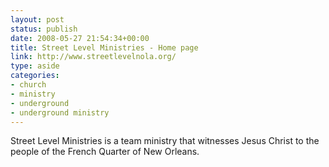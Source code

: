 ```yaml
---
layout: post
status: publish
date: 2008-05-27 21:54:34+00:00
title: Street Level Ministries - Home page
link: http://www.streetlevelnola.org/
type: aside
categories:
- church
- ministry
- underground
- underground ministry
---
```


Street Level Ministries is a team ministry that witnesses Jesus Christ to the people of the French Quarter of New Orleans.
